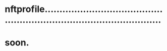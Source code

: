 # nftprofile.............................................................................................
# soon.
